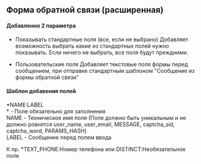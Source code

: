 ## Форма обратной связи (расширенная) ##

#### Добавленно 2 параметра ####
- Показывать стандартные поля (все, если не выбрано)
Добавляет возможность выбрать какие из стандартных полей нужно показывать. Если ничего не выбрать, все поля будут преждними.  

- Пользовательские поля
Добавляет текстовые поля формы перед сообщением, при отправке стандартным шаблоном "Сообщение из формы обратной связи"  

#### Шаблон добавения полей ####
\*NAME:LABEL  
\* - Поле обязательно для заполнения  
NAME - Техническое имя поля (Поле должно быть уникальным и не должно ровнятся user_name, user_email, MESSAGE, captcha_sid, captcha_word, PARAMS_HASH)  
LABEL - Сообщение перед полем ввода  
  
К пр. *TEXT_PHONE:Номер телефона или DISTINCT:Необязательное поле  
